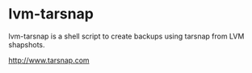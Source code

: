 # lvm-tarsnap
lvm-tarsnap is a shell script to create backups using tarsnap from LVM shapshots.

http://www.tarsnap.com
